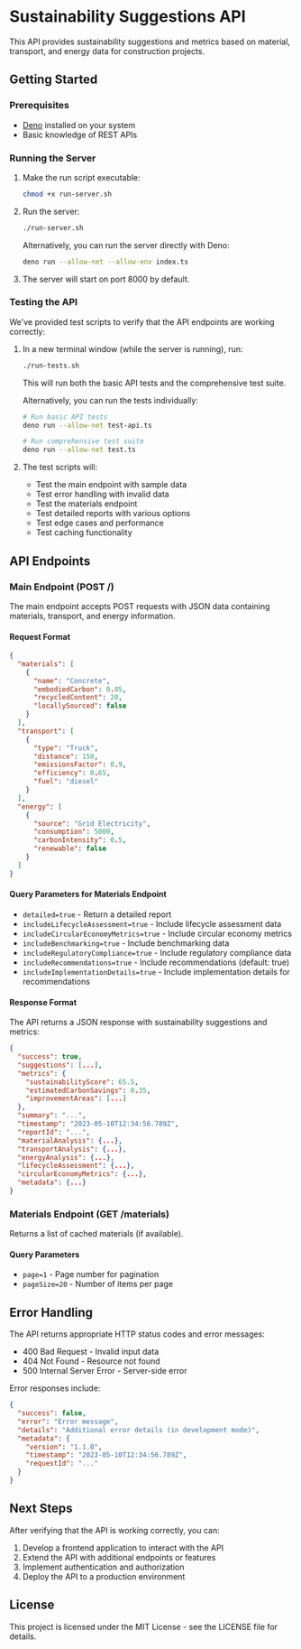 # Sustainability Suggestions API

This API provides sustainability suggestions and metrics based on material, transport, and energy data for construction projects.

## Getting Started

### Prerequisites

- [Deno](https://deno.land/) installed on your system
- Basic knowledge of REST APIs

### Running the Server

1. Make the run script executable:

   ```bash
   chmod +x run-server.sh
   ```

2. Run the server:

   ```bash
   ./run-server.sh
   ```

   Alternatively, you can run the server directly with Deno:

   ```bash
   deno run --allow-net --allow-env index.ts
   ```

3. The server will start on port 8000 by default.

### Testing the API

We've provided test scripts to verify that the API endpoints are working correctly:

1. In a new terminal window (while the server is running), run:

   ```bash
   ./run-tests.sh
   ```

   This will run both the basic API tests and the comprehensive test suite.

   Alternatively, you can run the tests individually:

   ```bash
   # Run basic API tests
   deno run --allow-net test-api.ts

   # Run comprehensive test suite
   deno run --allow-net test.ts
   ```

2. The test scripts will:
   - Test the main endpoint with sample data
   - Test error handling with invalid data
   - Test the materials endpoint
   - Test detailed reports with various options
   - Test edge cases and performance
   - Test caching functionality

## API Endpoints

### Main Endpoint (POST /)

The main endpoint accepts POST requests with JSON data containing materials, transport, and energy information.

#### Request Format

```json
{
  "materials": [
    {
      "name": "Concrete",
      "embodiedCarbon": 0.85,
      "recycledContent": 20,
      "locallySourced": false
    }
  ],
  "transport": [
    {
      "type": "Truck",
      "distance": 150,
      "emissionsFactor": 0.9,
      "efficiency": 0.65,
      "fuel": "diesel"
    }
  ],
  "energy": [
    {
      "source": "Grid Electricity",
      "consumption": 5000,
      "carbonIntensity": 0.5,
      "renewable": false
    }
  ]
}
```

#### Query Parameters for Materials Endpoint

- `detailed=true` - Return a detailed report
- `includeLifecycleAssessment=true` - Include lifecycle assessment data
- `includeCircularEconomyMetrics=true` - Include circular economy metrics
- `includeBenchmarking=true` - Include benchmarking data
- `includeRegulatoryCompliance=true` - Include regulatory compliance data
- `includeRecommendations=true` - Include recommendations (default: true)
- `includeImplementationDetails=true` - Include implementation details for recommendations

#### Response Format

The API returns a JSON response with sustainability suggestions and metrics:

```json
{
  "success": true,
  "suggestions": [...],
  "metrics": {
    "sustainabilityScore": 65.5,
    "estimatedCarbonSavings": 0.35,
    "improvementAreas": [...]
  },
  "summary": "...",
  "timestamp": "2023-05-10T12:34:56.789Z",
  "reportId": "...",
  "materialAnalysis": {...},
  "transportAnalysis": {...},
  "energyAnalysis": {...},
  "lifecycleAssessment": {...},
  "circularEconomyMetrics": {...},
  "metadata": {...}
}
```

### Materials Endpoint (GET /materials)

Returns a list of cached materials (if available).

#### Query Parameters

- `page=1` - Page number for pagination
- `pageSize=20` - Number of items per page

## Error Handling

The API returns appropriate HTTP status codes and error messages:

- 400 Bad Request - Invalid input data
- 404 Not Found - Resource not found
- 500 Internal Server Error - Server-side error

Error responses include:

```json
{
  "success": false,
  "error": "Error message",
  "details": "Additional error details (in development mode)",
  "metadata": {
    "version": "1.1.0",
    "timestamp": "2023-05-10T12:34:56.789Z",
    "requestId": "..."
  }
}
```

## Next Steps

After verifying that the API is working correctly, you can:

1. Develop a frontend application to interact with the API
2. Extend the API with additional endpoints or features
3. Implement authentication and authorization
4. Deploy the API to a production environment

## License

This project is licensed under the MIT License - see the LICENSE file for details.
